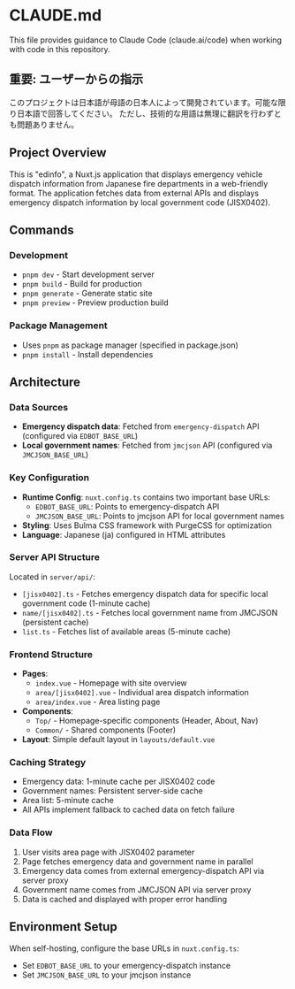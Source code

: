 # CLAUDE.md

This file provides guidance to Claude Code (claude.ai/code) when working with code in this repository.

## 重要: ユーザーからの指示
このプロジェクトは日本語が母語の日本人によって開発されています。可能な限り日本語で回答してください。 ただし、技術的な用語は無理に翻訳を行わずとも問題ありません。

## Project Overview

This is "edinfo", a Nuxt.js application that displays emergency vehicle dispatch information from Japanese fire departments in a web-friendly format. The application fetches data from external APIs and displays emergency dispatch information by local government code (JISX0402).

## Commands

### Development
- `pnpm dev` - Start development server
- `pnpm build` - Build for production
- `pnpm generate` - Generate static site
- `pnpm preview` - Preview production build

### Package Management
- Uses `pnpm` as package manager (specified in package.json)
- `pnpm install` - Install dependencies

## Architecture

### Data Sources
- **Emergency dispatch data**: Fetched from `emergency-dispatch` API (configured via `EDBOT_BASE_URL`)
- **Local government names**: Fetched from `jmcjson` API (configured via `JMCJSON_BASE_URL`)

### Key Configuration
- **Runtime Config**: `nuxt.config.ts` contains two important base URLs:
  - `EDBOT_BASE_URL`: Points to emergency-dispatch API
  - `JMCJSON_BASE_URL`: Points to jmcjson API for local government names
- **Styling**: Uses Bulma CSS framework with PurgeCSS for optimization
- **Language**: Japanese (ja) configured in HTML attributes

### Server API Structure
Located in `server/api/`:
- `[jisx0402].ts` - Fetches emergency dispatch data for specific local government code (1-minute cache)
- `name/[jisx0402].ts` - Fetches local government name from JMCJSON (persistent cache)
- `list.ts` - Fetches list of available areas (5-minute cache)

### Frontend Structure
- **Pages**:
  - `index.vue` - Homepage with site overview
  - `area/[jisx0402].vue` - Individual area dispatch information
  - `area/index.vue` - Area listing page
- **Components**:
  - `Top/` - Homepage-specific components (Header, About, Nav)
  - `Common/` - Shared components (Footer)
- **Layout**: Simple default layout in `layouts/default.vue`

### Caching Strategy
- Emergency data: 1-minute cache per JISX0402 code
- Government names: Persistent server-side cache
- Area list: 5-minute cache
- All APIs implement fallback to cached data on fetch failure

### Data Flow
1. User visits area page with JISX0402 parameter
2. Page fetches emergency data and government name in parallel
3. Emergency data comes from external emergency-dispatch API via server proxy
4. Government name comes from JMCJSON API via server proxy
5. Data is cached and displayed with proper error handling

## Environment Setup
When self-hosting, configure the base URLs in `nuxt.config.ts`:
- Set `EDBOT_BASE_URL` to your emergency-dispatch instance
- Set `JMCJSON_BASE_URL` to your jmcjson instance